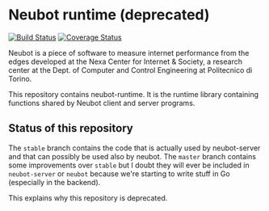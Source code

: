 # Neubot runtime (deprecated)

[![Build Status](https://travis-ci.org/neubot/neubot-runtime.svg?branch=master)](https://travis-ci.org/neubot/neubot-runtime) [![Coverage Status](https://coveralls.io/repos/neubot/neubot-runtime/badge.svg?branch=master&service=github)](https://coveralls.io/github/neubot/neubot-runtime?branch=master)

Neubot is a piece of software to measure internet performance from the
edges developed at the Nexa Center for Internet & Society, a research center
at the Dept. of Computer and Control Engineering at Politecnico di Torino.

This repository contains neubot-runtime. It is the runtime library containing
functions shared by Neubot client and server programs.

## Status of this repository

The `stable` branch contains the code that is actually used by
neubot-server and that can possibly be used also by neubot. The `master`
branch contains some improvements over `stable` but I doubt they
will ever be included in `neubot-server` or `neubot` because we're
starting to write stuff in Go (especially in the backend).

This explains why this repository is deprecated.
